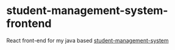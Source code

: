 # student-management-system-frontend

React front-end for my java based [student-management-system](https://github.com/r0nz-29/student-management-system)
